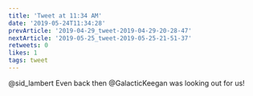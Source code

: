 ```yaml
---
title: 'Tweet at 11:34 AM'
date: '2019-05-24T11:34:28'
prevArticle: '2019-04-29_tweet-2019-04-29-20-28-47'
nextArticle: '2019-05-25_tweet-2019-05-25-21-51-37'
retweets: 0
likes: 1
tags: tweet
---
```

@sid_lambert Even back then @GalacticKeegan was looking out for us!